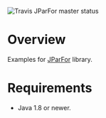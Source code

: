 ![Travis JParFor master status](https://travis-ci.org/dzavodnikov/JParFor.svg?branch=examples)


Overview
========
Examples for [JParFor](https://github.com/dzavodnikov/JParFor/) library.


Requirements
============
 * Java 1.8 or newer.

